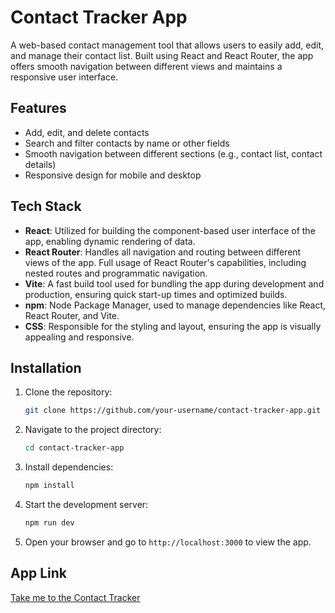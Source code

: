 # Contact Tracker App

A web-based contact management tool that allows users to easily add, edit, and manage their contact list. Built using React and React Router, the app offers smooth navigation between different views and maintains a responsive user interface.

## Features
- Add, edit, and delete contacts
- Search and filter contacts by name or other fields
- Smooth navigation between different sections (e.g., contact list, contact details)
- Responsive design for mobile and desktop

## Tech Stack
- **React**: Utilized for building the component-based user interface of the app, enabling dynamic rendering of data.
- **React Router**: Handles all navigation and routing between different views of the app. Full usage of React Router's capabilities, including nested routes and programmatic navigation.
- **Vite**: A fast build tool used for bundling the app during development and production, ensuring quick start-up times and optimized builds.
- **npm**: Node Package Manager, used to manage dependencies like React, React Router, and Vite.
- **CSS**: Responsible for the styling and layout, ensuring the app is visually appealing and responsive.

## Installation

1. Clone the repository:
   ```bash
   git clone https://github.com/your-username/contact-tracker-app.git
   ```

2. Navigate to the project directory:
   ```bash
   cd contact-tracker-app
   ```

3. Install dependencies:
   ```bash
   npm install
   ```

4. Start the development server:
   ```bash
   npm run dev
   ```

5. Open your browser and go to `http://localhost:3000` to view the app.


## App Link
[Take me to the Contact Tracker](https://contact-tracker-2a7i.onrender.com/)
